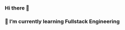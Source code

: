 ### Hi there 👋
### 🌱 I’m currently learning Fullstack Engineering

<!--
**AldiMegantaraA/AldiMegantaraA** is a ✨ _special_ ✨ repository because its `README.md` (this file) appears on your GitHub profile.

Here are some ideas to get you started:
- 🌱 I’m currently learning Fullstack Engineering
-->
